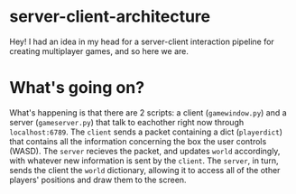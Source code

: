 # server-client-architecture
Hey! I had an idea in my head for a server-client interaction pipeline for creating multiplayer games, and so here we are.
# What's going on?
What's happening is that there are 2 scripts: a client (`gamewindow.py`) and a server (`gameserver.py`) that talk to eachother right now through `localhost:6789`.
The `client` sends a packet containing a dict (`playerdict`) that contains all the information concerning the box the user controls (WASD).
The `server` recieves the packet, and updates `world` accordingly, with whatever new information is sent by the `client`.
The `server`, in turn, sends the client the `world` dictionary, allowing it to access all of the other players' positions and draw them to the screen.
